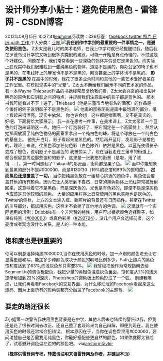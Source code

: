 
# 设计师分享小贴士：避免使用黑色 - 雷锋网 - CSDN博客


2012年08月15日 10:27:41[leiphone](https://me.csdn.net/leiphone)阅读数：336标签：[facebook																](https://so.csdn.net/so/search/s.do?q=facebook&t=blog)[twitter																](https://so.csdn.net/so/search/s.do?q=twitter&t=blog)[照片																](https://so.csdn.net/so/search/s.do?q=照片&t=blog)[日历																](https://so.csdn.net/so/search/s.do?q=日历&t=blog)[path																](https://so.csdn.net/so/search/s.do?q=path&t=blog)[工作																](https://so.csdn.net/so/search/s.do?q=工作&t=blog)[
							](https://so.csdn.net/so/search/s.do?q=path&t=blog)[
																					](https://so.csdn.net/so/search/s.do?q=日历&t=blog)个人分类：[业界																](https://blog.csdn.net/leiphone/article/category/873390)
[
																								](https://so.csdn.net/so/search/s.do?q=日历&t=blog)
[
				](https://so.csdn.net/so/search/s.do?q=照片&t=blog)
[
			](https://so.csdn.net/so/search/s.do?q=照片&t=blog)
[
		](https://so.csdn.net/so/search/s.do?q=twitter&t=blog)
[
	](https://so.csdn.net/so/search/s.do?q=facebook&t=blog)
![](http://www.leiphone.com/wp-content/uploads/2012/08/instormtaylor.jpg)**我在创作中学到的最重要的一件事情之一，是避免使用黑色。**
Z太太是我儿时的美术老师，在我上中学时就已经提醒过我，随后我在罗德岛设计学院又听到很多次类似的建议，可能一开始是有点奇怪的，不过这是个好建议。
问题在于，我们常常看到一些深色的物体并假设它是黑色的。而实际上在现实中我们很难找到一些纯黑色的物体，道路不是黑的，你办公室的椅子也不是黑的，在电线杆上的麻雀也不是不是黑的，网页甚至上的字体也不是黑的。
**影子并不是黑的**
在高中的时候，我花了很多业余时间和其他的一些艺术爱好者呆在工作室里。在模拟现实中的“光晕”。Z太太不断给我们展示不同的艺术家的作品。有一本Wayne Thiebaud作品的书她经常反复给我们看，Z太太会兴奋的指出裂片明亮的原色和它阴影之间的特点，并提醒我们注意画中的影子都是蓝色的。
那本书我可能看过不下十遍了，Thiebaud（他是三藩市当地有名的画家）的作品是一个很好的例子说明影子不是黑色的。
![](http://www.leiphone.com/wp-content/uploads/2012/08/design-tip.jpg)
他画的那些阴影是画中最饱满的部分，纸上看起来很漂亮，现实中依然。
你也许会想，这些都是绘画啊，又不是真实的。好吧，下面将给大家展示。
我一直在思考一件事，在美术课上，Z太太带着一个蓝色的灯泡来证明这一点。她把一个灯泡装好了，把它固定在一个高脚凳上，然后从她那间放满了纯白色物品的画室里拿出一个纯白色的球，将这个球放在一个纯白色的基座上。
他先开白灯，影子看起来是黑色的。然后再开蓝灯，发现影子是橙色的，理论上来说，往黑色添加任何色彩（白色除外）依然是黑色。以蓝光使得影子变成了橙色，说明影子不是黑色的
我被惊呆了，现在当我走在三藩市的街道上，都会很留意周边那些饱和的影子，这里是一张我拍的街景（是啦，用了滤镜……），第一时间想起了Thibaud的那张画，街角都是栗子色。
![](http://www.leiphone.com/wp-content/uploads/2012/08/chestnut-and-polk-1024x689.jpg)
画中你能想象到最黑的部分不是\#000000，而是\#130f30（19%的亮度和69%的饱和度）。
**然而黑色还是覆盖了一切。**
当你把纯黑色放在一组精心挑选的颜色中，黑色便会覆盖其他的所有颜色。因为它让人感觉到不自然，日常的黑色物体上光线常常被反射回来，这意味着它不是黑色，而是深灰色的，光也是有色彩的，即便不是是深灰色也应该是其他较暗的颜色。
大量的应用程序上日常使用的黑色实际也是灰色的，Twitter的侧栏，上方的文本输入框、新照片的背景还有日历插件。甚至在Twitter的引导部分，都试用灰色，这样才不会抢了其他地方的色调。
![](http://www.leiphone.com/wp-content/uploads/2012/08/subllime.jpg)
这里就有一个实际运用的活例：Dribbble有一个非常赞的特性，用户可以根据颜色选择鞋子，如果有纯黑（[\#000000](http://dribbble.com/colors/000000?percent=25&variance=0)）或真色彩黑（[\#292724](http://dribbble.com/colors/292724?percent=25&variance=15)），没几个用户会选择前者，这个亮度或者观念没什么关系，是人的一种本能。
## 饱和度也是很重要的
你可以别总选择纯黑\#000000,当你在使用灰色的时候，加一点别的颜色进去让它显得更缓和写，能加多少种颜色取决于颜色的明暗比例多少，Path上照片的黑色饱和度达到了63%,而浅灰色却只需要3%。
![](http://ianstormtaylor.com/images/posts/design-tip-never-use-black/color-picker.png)
我曾经把他作为常规指南去给Segmant.io的调色板配色，我把少量的黄橙色混进灰色里面，饱和度从2%的浅灰逐渐增加到22%的深灰，Photoshop的调色板上颜色形成了一个弧。
别嫌我嘴烦，让我们再看看Facebook的交互界面，为什么移动版的Facebook看起来这么漂亮，因为上面所有的灰色调都充分融进了Facebook的主题蓝。
![](http://www.leiphone.com/wp-content/uploads/2012/08/facebook4.jpg)
## 要走的路还很长
Z小姐第一次警告我使用黑色背景是在中学，其他人后来也陆续的警告过我，但我还是花了很长时间去改正，还自己整了套理论来为自己辩解，即便到现在，我在使用灰色的时候还常常会犯错误。
根本原因在于，当你在调色盘里用\#000000，要问清楚自己是否需要用纯黑色，你最好搭配些更自然的颜色，如果你觉得太冒险了，试着避开调色盘左边的的颜色吧。
via[ianstormtaylor](http://ianstormtaylor.com/design-tip-never-use-black/)

**（****[槐序](http://www.leiphone.com/author/%E9%BB%84%E4%BF%8A)****供****雷锋网****专稿，转载请注明来自雷锋网及作者，并链回本页)**

